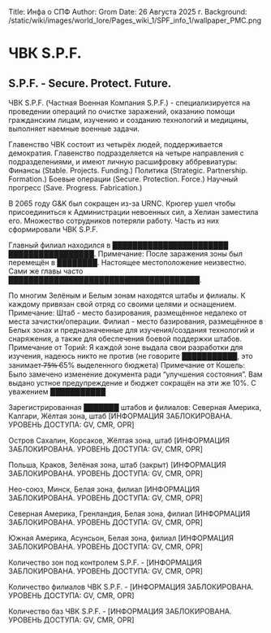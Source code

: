 Title: Инфа о СПФ
Author: Grom
Date: 26 Августа 2025 г.
Background: /static/wiki/images/world_lore/Pages_wiki_1/SPF_info_1/wallpaper_PMC.png

# ЧВК S.P.F.

## S.P.F. - Secure. Protect. Future.

ЧВК S.P.F. (Частная Военная Компания S.P.F.) - специализируется на проведении операций по очистке заражений, оказанию помощи гражданским лицам, изучению и созданию технологий и медицины, выполняет наемные военные задачи.

Главенство ЧВК состоит из четырёх людей, поддерживается демократия.
Главенство подразделяется на четыре направления с подразделениями, и имеют личную расшифровку аббревиатуры:
Финансы (Stable. Projects. Funding.)
Политика (Strategic. Partnership. Formation.)
Боевые операции (Secure. Protection. Force.)
Научный прогресс (Save. Progress. Fabrication.)

В 2065 году G&K был сокращен из-за URNC. Крюгер ушел чтобы присоединиться к Администрации невоенных сил, а Хелиан заместила его. Множество сотрудников потеряли работу. Часть из них сформировали ЧВК S.P.F.

Главный филиал находился в ███████████████████████ █████████████████.
Примечание: После заражения зоны был перемещён в ████████. Настоящее местоположение неизвестно. Сами же главы часто ██████████████████████████████████████.

По многим Зелёным и Белым зонам находятся штабы и филиалы. К каждому привязан свой отряд со своими целями и оснащением.
Примечание: Штаб - место базирования, размещённое недалеко от места зачистки/операции. Филиал - место базирования, размещённое в Белых зонах и предназначенные для изучения/создания технологий и снаряжения, а также для обеспечения боевой поддержки штабов.
Примечание от Торий: Я каждой зоне выдала свои разработки для изучения, надеюсь никто не против (не говорите ███████████, это занимает ̶7̶5̶%̶  65% выделенного бюджета)
Примечание от Кошель: Было замечено изменение документа ради “улучшения состояния”. Вам выдано устное предупреждение и бюджет сокращён на эти же 10%. С уважением ███████████

Зарегистрированная ███████ штабов и филиалов:
Северная Америка, Калгари, Жёлтая зона, штаб
[ИНФОРМАЦИЯ ЗАБЛОКИРОВАНА. УРОВЕНЬ ДОСТУПА: GV, CMR, OPR]

Остров Сахалин, Корсаков, Жёлтая зона, штаб
[ИНФОРМАЦИЯ ЗАБЛОКИРОВАНА. УРОВЕНЬ ДОСТУПА: GV, CMR, OPR]

Польша, Краков, Зелёная зона, штаб (закрыт)
[ИНФОРМАЦИЯ ЗАБЛОКИРОВАНА. УРОВЕНЬ ДОСТУПА: GV, CMR, OPR]

Нео-союз, Минск, Белая зона, филиал
[ИНФОРМАЦИЯ ЗАБЛОКИРОВАНА. УРОВЕНЬ ДОСТУПА: GV, CMR, OPR]

Северная Америка, Гренландия, Белая зона, филиал
[ИНФОРМАЦИЯ ЗАБЛОКИРОВАНА. УРОВЕНЬ ДОСТУПА: GV, CMR, OPR]

Южная Америка, Асунсьон, Белая зона, филиал
[ИНФОРМАЦИЯ ЗАБЛОКИРОВАНА. УРОВЕНЬ ДОСТУПА: GV, CMR, OPR]

Количество зон под контролем S.P.F. - [ИНФОРМАЦИЯ ЗАБЛОКИРОВАНА. УРОВЕНЬ ДОСТУПА: GV, CMR, OPR]

Количество филиалов ЧВК S.P.F. - [ИНФОРМАЦИЯ ЗАБЛОКИРОВАНА. УРОВЕНЬ ДОСТУПА: GV, CMR, OPR]

Количество баз ЧВК S.P.F. - [ИНФОРМАЦИЯ ЗАБЛОКИРОВАНА. УРОВЕНЬ ДОСТУПА: GV, CMR, OPR]
